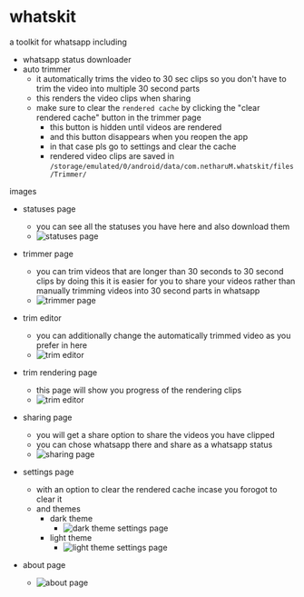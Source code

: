 # whatskit

a toolkit for whatsapp including

- whatsapp status downloader
- auto trimmer
  - it automatically trims the video to 30 sec clips so you don't have to trim the video into multiple 30 second parts
  - this renders the video clips when sharing
  - make sure to clear the ```rendered cache``` by clicking the "clear rendered cache" button in the trimmer page
    - this button is hidden until videos are rendered
    - and this button disappears when you reopen the app
    - in that case pls go to settings and clear the cache
    - rendered video clips are saved in ```/storage/emulated/0/android/data/com.netharuM.whatskit/files/Trimmer/```

images

- statuses page
  - you can see all the statuses you have here and also download them
  - ![statuses page](./assets/stasuses_page.png)

- trimmer page
  - you can trim videos that are longer than 30 seconds to 30 second clips by doing this it is easier for you to share your videos rather than manually trimming videos into 30 second parts in whatsapp
  - ![trimmer page](./assets/trimmer_page.png)

- trim editor
  - you can additionally change the automatically trimmed video as you prefer in here
  - ![trim editor](./assets/trim_editor.png)

- trim rendering page
  - this page will show you progress of the rendering clips
  - ![trim editor](./assets/trim_rendering.png)

- sharing page
  - you will get a share option to share the videos you have clipped
  - you can chose whatsapp there and share as a whatsapp status
  - ![sharing page](./assets/sharing.png)

- settings page
  - with an option to clear the rendered cache incase you forogot to clear it
  - and themes
    - dark theme
      - ![dark theme settings page](./assets/settings_dark.png)
    - light theme
      - ![light theme settings page](./assets/settings_light.png)
- about page
  - ![about page](./assets/about.png)
